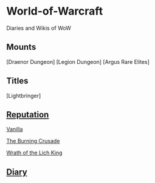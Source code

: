 # World-of-Warcraft
Diaries and Wikis of WoW

## Mounts
[Draenor Dungeon]
[Legion Dungeon]
[Argus Rare Elites]

## Titles
[Lightbringer]

## [Reputation](https://david-dhc.github.io/World-of-Warcraft/Reputation/)

[Vanilla](https://david-dhc.github.io/World-of-Warcraft/Reputation/Vanilla.html)

[The Burning Crusade](https://david-dhc.github.io/World-of-Warcraft/Reputation/TBC.html)

[Wrath of the Lich King](https://david-dhc.github.io/World-of-Warcraft/Reputation/WLK.html)

## [Diary](https://david-dhc.github.io/World-of-Warcraft/Diary.html)
